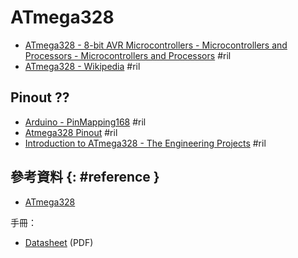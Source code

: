 # ATmega328

  - [ATmega328 \- 8\-bit AVR Microcontrollers \- Microcontrollers and Processors \- Microcontrollers and Processors](https://www.microchip.com/wwwproducts/en/atmega328) #ril
  - [ATmega328 \- Wikipedia](https://en.wikipedia.org/wiki/ATmega328) #ril

## Pinout ??

  - [Arduino \- PinMapping168](https://www.arduino.cc/en/Hacking/PinMapping168) #ril
  - [Atmega328 Pinout](http://www.learningaboutelectronics.com/Articles/Atmega328-pinout.php) #ril
  - [Introduction to ATmega328 \- The Engineering Projects](https://www.theengineeringprojects.com/2017/08/introduction-to-atmega328.html) #ril

## 參考資料 {: #reference }

  - [ATmega328](https://www.microchip.com/wwwproducts/en/atmega328)

手冊：

  - [Datasheet](http://ww1.microchip.com/downloads/en/DeviceDoc/ATmega48A-PA-88A-PA-168A-PA-328-P-DS-DS40002061A.pdf) (PDF)
